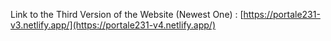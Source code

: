 Link to the Third Version of the Website (Newest One) : [https://portale231-v3.netlify.app/](https://portale231-v4.netlify.app/)
